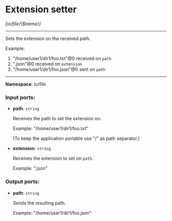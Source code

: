 # Extension setter

_[io/file/{$name}]_

---

Sets the extension on the received path.

Example:
1. "/home/user1/dir1/foo.txt"@0 received on `path`
2. ".json"@0 received on `extension`
3. "/home/user1/dir1/foo.json"@0 sent on `path`

---

__Namespace__: io/file

### Input ports:

* __path__: ` string `

    Receives the path to set the extension on.
    
    Example:
    "/home/user1/dir1/foo.txt"
    
    (To keep the application portable use "/" as path separator.)


* __extension__: ` string `

    Receives the extension to set on `path`.
    
    Example:
    ".json"

### Output ports:

* __path__: ` string `

    Sends the resulting path.
    
    Example:
    "/home/user1/dir1/foo.json"

